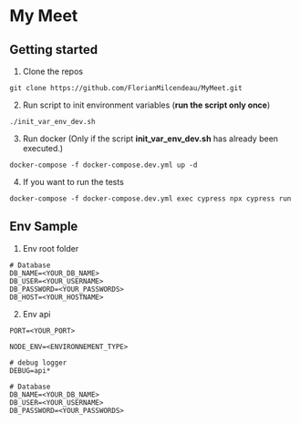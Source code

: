 # My Meet

## Getting started

1. Clone the repos

```
git clone https://github.com/FlorianMilcendeau/MyMeet.git
```

2. Run script to init environment variables (**run the script only once**)

```
./init_var_env_dev.sh
```

3. Run docker (Only if the script **init_var_env_dev.sh** has already been executed.)

```
docker-compose -f docker-compose.dev.yml up -d
```

4. If you want to run the tests

```
docker-compose -f docker-compose.dev.yml exec cypress npx cypress run
```

## Env Sample

1. Env root folder

```
# Database
DB_NAME=<YOUR_DB_NAME>
DB_USER=<YOUR_USERNAME>
DB_PASSWORD=<YOUR_PASSWORDS>
DB_HOST=<YOUR_HOSTNAME>
```

2. Env api

```
PORT=<YOUR_PORT>

NODE_ENV=<ENVIRONNEMENT_TYPE>

# debug logger
DEBUG=api*

# Database
DB_NAME=<YOUR_DB_NAME>
DB_USER=<YOUR_USERNAME>
DB_PASSWORD=<YOUR_PASSWORDS>
```
